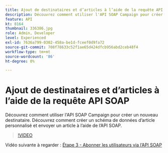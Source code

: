 ```yaml
---
title: Ajout de destinataires et d’articles à l’aide de la requête API SOAP
description: Découvrez comment utiliser l'API SOAP Campaign pour créer un nouveau destinataire. Découvrez comment créer un schéma de données d’article personnalisé et envoyer un article à l’aide de l’API SOAP.
feature: API
kt: 8164
thumbnail: 336386.jpg
role: Admin, Developer
level: Experienced
exl-id: 7636a799-0302-458a-be1d-fceef0d9fa72
source-git-commit: 708f78633c52f1ae65d424dfcb956abd2ceb48f4
workflow-type: tm+mt
source-wordcount: '86'
ht-degree: 0%

---
```


# Ajout de destinataires et d’articles à l’aide de la requête API SOAP

Découvrez comment utiliser l&#39;API SOAP Campaign pour créer un nouveau destinataire. Découvrez comment créer un schéma de données d’article personnalisé et envoyer un article à l’aide de l’API SOAP.

>[!VIDEO](https://video.tv.adobe.com/v/336386?quality=12)

Vidéo suivante à regarder : [Étape 3 - Abonner les utilisateurs via l’API SOAP](/help/tutorial-using-soap-apis/subscribe-users-via-soap-api.md)